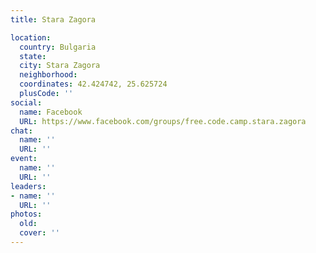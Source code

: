 ```yaml
---
title: Stara Zagora

location:
  country: Bulgaria
  state: 
  city: Stara Zagora
  neighborhood: 
  coordinates: 42.424742, 25.625724
  plusCode: ''
social:
  name: Facebook
  URL: https://www.facebook.com/groups/free.code.camp.stara.zagora
chat:
  name: ''
  URL: ''
event:
  name: ''
  URL: ''
leaders:
- name: ''
  URL: ''
photos:
  old: 
  cover: ''
---
```

